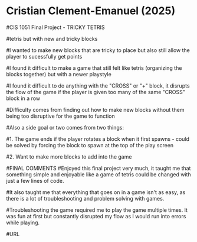 # Cristian Clement-Emanuel (2025)

#CIS 1051 Final Project - TRICKY TETRIS

#tetris but with new and tricky blocks

#I wanted to make new blocks that are tricky to place but also still allow the player to sucessfully get points

#I found it difficult to make a game that still felt like tetris (organizing the blocks together) but with a newer playstyle

#I found it difficult to do anything with the "CROSS" or "+" block, it disrupts the flow of the game if the player is given too many of the same "CROSS" block in a row

#Difficulty comes from finding out how to make new blocks without them being too disruptive for the game to function

#Also a side goal or two comes from two things: 

#1. The game ends if the player rotates a block when it first spawns - could be solved by forcing the block to spawn at the top of the play screen

#2. Want to make more blocks to add into the game


#FINAL COMMENTS
#Enjoyed this final project very much, it taught me that something simple and enjoyable like a game of tetris could be changed with just a few lines of code. 

#It also taught me that everything that goes on in a game isn't as easy, as there is a lot of troubleshooting and problem solving with games.

#Troubleshooting the game required me to play the game multiple times. It was fun at first but constantly disrupted my flow as I would run into errors while playing. 


#URL

